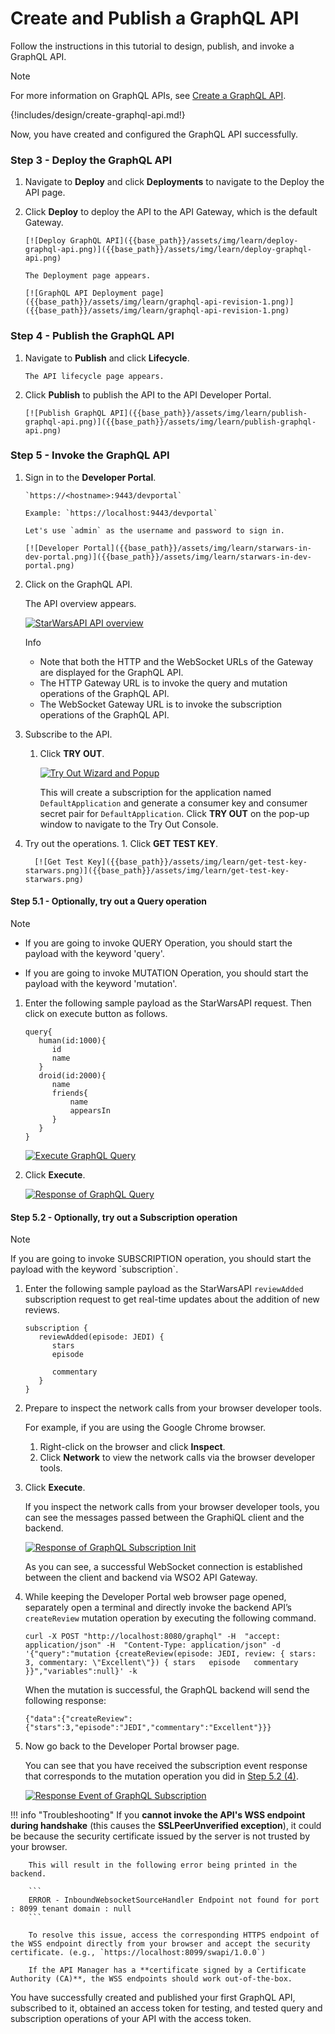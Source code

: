 # Create and Publish a GraphQL API

Follow the instructions in this tutorial to design, publish, and invoke a GraphQL API.


<div class="admonition note">
<p class="admonition-title">Note</p>
<p>For more information on GraphQL APIs, see <a href="{{base_path}}/design/create-api/create-a-graphql-api">Create a GraphQL API</a>.</p>
</div> 

{!includes/design/create-graphql-api.md!}

Now, you have created and configured the GraphQL API successfully. 

### Step 3 - Deploy the GraphQL API

1. Navigate to **Deploy** and click **Deployments** to navigate to the Deploy the API page. 
2. Click **Deploy** to deploy the API to the API Gateway, which is the default Gateway.

       [![Deploy GraphQL API]({{base_path}}/assets/img/learn/deploy-graphql-api.png)]({{base_path}}/assets/img/learn/deploy-graphql-api.png)

       The Deployment page appears.

       [![GraphQL API Deployment page]({{base_path}}/assets/img/learn/graphql-api-revision-1.png)]({{base_path}}/assets/img/learn/graphql-api-revision-1.png)

### Step 4 - Publish the GraphQL API

1. Navigate to **Publish** and click **Lifecycle**. 
       
       The API lifecycle page appears.
       
2. Click **Publish** to publish the API to the API Developer Portal.

       [![Publish GraphQL API]({{base_path}}/assets/img/learn/publish-graphql-api.png)]({{base_path}}/assets/img/learn/publish-graphql-api.png)

### Step 5 - Invoke the GraphQL API

1. Sign in to the **Developer Portal**.
   
       `https://<hostname>:9443/devportal` 
   
       Example: `https://localhost:9443/devportal`

       Let's use `admin` as the username and password to sign in.

       [![Developer Portal]({{base_path}}/assets/img/learn/starwars-in-dev-portal.png)]({{base_path}}/assets/img/learn/starwars-in-dev-portal.png)
    
2. Click on the GraphQL API.
   
      The API overview appears.
   
      [![StarWarsAPI API overview]({{base_path}}/assets/img/tutorials/create-and-publish-a-graphql-api/api-overview.png)]({{base_path}}/assets/img/tutorials/create-and-publish-a-graphql-api/api-overview.png)
      

      <div class="admonition info">
         <p class="admonition-title">Info</p>
         <p>
         <ul>
         <li>
         Note that both the HTTP and the WebSocket URLs of the Gateway are displayed for the GraphQL API. </li>
         <li>The HTTP Gateway URL is to invoke the query and mutation operations of the GraphQL API. </li>
         <li>The WebSocket Gateway URL is to invoke the subscription operations of the GraphQL API.</li>
         </ul>
         </p>
      </div>

3. Subscribe to the API.

    1. Click **TRY OUT**.
    
         [![Try Out Wizard and Popup]({{base_path}}/assets/img/tutorials/create-and-publish-a-graphql-api/try-out-graphql-popup.png)]({{base_path}}/assets/img/tutorials/create-and-publish-a-graphql-api/try-out-graphql-popup.png)
         
         This will create a subscription for the application named `DefaultApplication` and generate a consumer key and consumer secret pair for `DefaultApplication`. Click **TRY OUT** on the pop-up window to navigate to the Try Out Console.

4. Try out the operations.
       1. Click **GET TEST KEY**.

         [![Get Test Key]({{base_path}}/assets/img/learn/get-test-key-starwars.png)]({{base_path}}/assets/img/learn/get-test-key-starwars.png)
    
#### Step 5.1 - Optionally, try out a Query operation

<div class="admonition note">
<p class="admonition-title">Note</p>
<ul><li><p>If you are going to invoke QUERY Operation, you should start the payload with the keyword 'query'.</p></li>
<li><p>If you are going to invoke MUTATION Operation, you should start the payload with the keyword 'mutation'.</p></li></ul>
</div>
 
 1. Enter the following sample payload as the StarWarsAPI request. Then click on execute button as follows.
 
      ```
      query{
         human(id:1000){
            id
            name
         }
         droid(id:2000){
            name
            friends{
                name
                appearsIn
            }
         }
      }

      ```

      [![Execute GraphQL Query]({{base_path}}/assets/img/tutorials/create-and-publish-a-graphql-api/graphql-console-execute-query.png)]({{base_path}}/assets/img/tutorials/create-and-publish-a-graphql-api/graphql-console-execute-query.png)

 2. Click **Execute**.

     [![Response of GraphQL Query]({{base_path}}/assets/img/learn/graphql-response-query.png)]({{base_path}}/assets/img/learn/graphql-response-query.png)

<a name="5.2"></a>

#### Step 5.2 - Optionally, try out a Subscription operation

<html>
   <div class="admonition note">
      <p class="admonition-title">Note</p>
      <p>If you are going to invoke SUBSCRIPTION operation, you should start the payload with the keyword `subscription`.</p>
   </div> 
</html>

1. Enter the following sample payload as the StarWarsAPI `reviewAdded` subscription request to get real-time updates about the addition of new reviews.

    ```
    subscription {
       reviewAdded(episode: JEDI) {
          stars
          episode

          commentary
       }
    }
    ```

2. Prepare to inspect the network calls from your browser developer tools.

    For example, if you are using the Google Chrome browser.

    1. Right-click on the browser and click **Inspect**.
    2. Click **Network** to view the network calls via the browser developer tools.

3. Click **Execute**. 
   
    If you inspect the network calls from your browser developer tools, you can see the messages passed between the GraphiQL client and the backend.

    [![Response of GraphQL Subscription Init]({{base_path}}/assets/img/tutorials/create-and-publish-a-graphql-api/graphql-sub-init-response.png)]({{base_path}}/assets/img/tutorials/create-and-publish-a-graphql-api/graphql-sub-init-response.png)
   
    As you can see, a successful WebSocket connection is established between the client and backend via WSO2 API Gateway.

4. While keeping the Developer Portal web browser page opened, separately open a terminal and directly invoke the backend API’s `createReview` mutation operation by executing the following command.

      ```
      curl -X POST "http://localhost:8080/graphql" -H  "accept: application/json" -H  "Content-Type: application/json" -d '{"query":"mutation {createReview(episode: JEDI, review: { stars: 3, commentary: \"Excellent\"}) { stars   episode   commentary }}","variables":null}' -k
      ```

      When the mutation is successful, the GraphQL backend will send the following response:

      ```
      {"data":{"createReview":{"stars":3,"episode":"JEDI","commentary":"Excellent"}}}
      ```

5. Now go back to the Developer Portal browser page.
   
    You can see that you have received the subscription event response that corresponds to the mutation operation you did in <a href="#5.2">Step 5.2 (4)</a>.

    [![Response Event of GraphQL Subscription]({{base_path}}/assets/img/tutorials/create-and-publish-a-graphql-api/try-out-sub-event.png)]({{base_path}}/assets/img/tutorials/create-and-publish-a-graphql-api/try-out-sub-event.png)

!!! info "Troubleshooting"
        If you **cannot invoke the API's WSS endpoint during handshake** (this causes the **SSLPeerUnverified exception**), it could be because the security certificate issued by the server is not trusted by your browser. 
        
        This will result in the following error being printed in the backend.

        ```
        ERROR - InboundWebsocketSourceHandler Endpoint not found for port : 8099 tenant domain : null
        ```       
        
        To resolve this issue, access the corresponding HTTPS endpoint of the WSS endpoint directly from your browser and accept the security certificate. (e.g., `https://localhost:8099/swapi/1.0.0`) 
        
        If the API Manager has a **certificate signed by a Certificate Authority (CA)**, the WSS endpoints should work out-of-the-box.

You have successfully created and published your first GraphQL API, subscribed to it, obtained an access token for testing, and tested query and subscription operations of your API with the access token.
